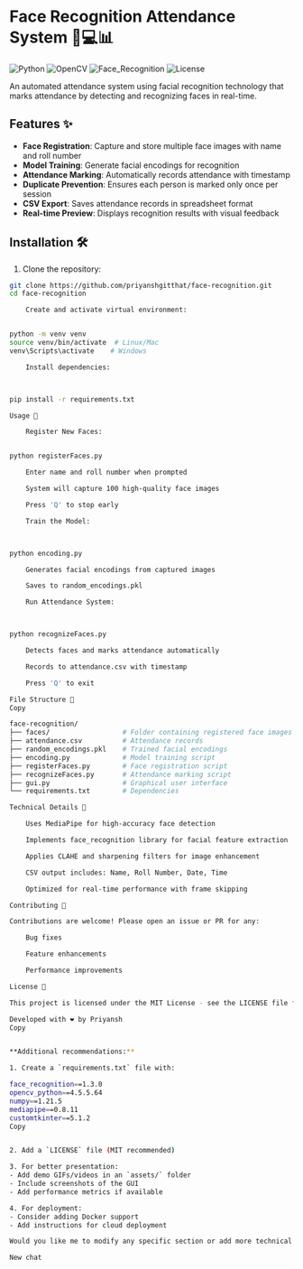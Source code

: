 

# Face Recognition Attendance System 👨💻📊

![Python](https://img.shields.io/badge/Python-3.8%2B-blue)
![OpenCV](https://img.shields.io/badge/OpenCV-4.5%2B-orange)
![Face_Recognition](https://img.shields.io/badge/Face_Recognition-1.3%2B-red)
![License](https://img.shields.io/badge/License-MIT-green)

An automated attendance system using facial recognition technology that marks attendance by detecting and recognizing faces in real-time.

## Features ✨

- **Face Registration**: Capture and store multiple face images with name and roll number
- **Model Training**: Generate facial encodings for recognition
- **Attendance Marking**: Automatically records attendance with timestamp
- **Duplicate Prevention**: Ensures each person is marked only once per session
- **CSV Export**: Saves attendance records in spreadsheet format
- **Real-time Preview**: Displays recognition results with visual feedback

## Installation 🛠️

1. Clone the repository:
```bash
git clone https://github.com/priyanshgitthat/face-recognition.git
cd face-recognition

    Create and activate virtual environment:


python -m venv venv
source venv/bin/activate  # Linux/Mac
venv\Scripts\activate    # Windows

    Install dependencies:



pip install -r requirements.txt

Usage 🚀

    Register New Faces:


python registerFaces.py

    Enter name and roll number when prompted

    System will capture 100 high-quality face images

    Press 'Q' to stop early

    Train the Model:



python encoding.py

    Generates facial encodings from captured images

    Saves to random_encodings.pkl

    Run Attendance System:



python recognizeFaces.py

    Detects faces and marks attendance automatically

    Records to attendance.csv with timestamp

    Press 'Q' to exit

File Structure 📂
Copy

face-recognition/
├── faces/                  # Folder containing registered face images
├── attendance.csv          # Attendance records
├── random_encodings.pkl    # Trained facial encodings
├── encoding.py             # Model training script
├── registerFaces.py        # Face registration script
├── recognizeFaces.py       # Attendance marking script
├── gui.py                  # Graphical user interface
└── requirements.txt        # Dependencies

Technical Details 🔧

    Uses MediaPipe for high-accuracy face detection

    Implements face_recognition library for facial feature extraction

    Applies CLAHE and sharpening filters for image enhancement

    CSV output includes: Name, Roll Number, Date, Time

    Optimized for real-time performance with frame skipping

Contributing 🤝

Contributions are welcome! Please open an issue or PR for any:

    Bug fixes

    Feature enhancements

    Performance improvements

License 📜

This project is licensed under the MIT License - see the LICENSE file for details.

Developed with ❤️ by Priyansh
Copy


**Additional recommendations:**

1. Create a `requirements.txt` file with:

face_recognition==1.3.0
opencv_python==4.5.5.64
numpy==1.21.5
mediapipe==0.8.11
customtkinter==5.1.2
Copy


2. Add a `LICENSE` file (MIT recommended)

3. For better presentation:
- Add demo GIFs/videos in an `assets/` folder
- Include screenshots of the GUI
- Add performance metrics if available

4. For deployment:
- Consider adding Docker support
- Add instructions for cloud deployment

Would you like me to modify any specific section or add more technical details about any component?

New chat